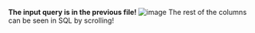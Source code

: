 **The input query is in the previous file!**
![image](https://user-images.githubusercontent.com/101732278/194299036-fceef5fe-4e90-4429-83f7-bfb9a042e0d4.png)
The rest of the columns can be seen in SQL by scrolling!
